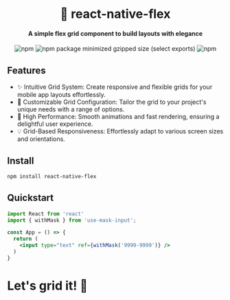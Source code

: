 <div align="center">
  <h1>🥸 react-native-flex</h1>
  <h4>A simple flex grid component to build layouts with elegance</h4>

  ![npm](https://img.shields.io/npm/v/react-native-flex) ![npm package minimized gzipped size (select exports)](https://img.shields.io/bundlejs/size/react-native-flex?color=green-light) ![npm](https://img.shields.io/npm/dw/react-native-flex)
</div>


## Features
- ✨ Intuitive Grid System: Create responsive and flexible grids for your mobile app layouts effortlessly.
- 📐 Customizable Grid Configuration: Tailor the grid to your project's unique needs with a range of options.
- 🚀 High Performance: Smooth animations and fast rendering, ensuring a delightful user experience.
- 💡 Grid-Based Responsiveness: Effortlessly adapt to various screen sizes and orientations.

## Install

```sh
npm install react-native-flex
```

## Quickstart

```jsx
import React from 'react'
import { withMask } from 'use-mask-input';

const App = () => {
  return (
    <input type="text" ref={withMask('9999-9999')} />
  )
}
```

# Let's grid it! 💪
